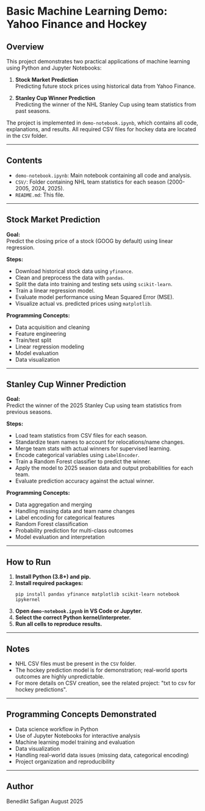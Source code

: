 # Basic Machine Learning Demo: Yahoo Finance and Hockey

## Overview

This project demonstrates two practical applications of machine learning using Python and Jupyter Notebooks:

1. **Stock Market Prediction**  
   Predicting future stock prices using historical data from Yahoo Finance.

2. **Stanley Cup Winner Prediction**  
   Predicting the winner of the NHL Stanley Cup using team statistics from past seasons.

The project is implemented in `demo-notebook.ipynb`, which contains all code, explanations, and results. All required CSV files for hockey data are located in the `CSV` folder.

---

## Contents

- `demo-notebook.ipynb`: Main notebook containing all code and analysis.
- `CSV/`: Folder containing NHL team statistics for each season (2000-2005, 2024, 2025).
- `README.md`: This file.

---

## Stock Market Prediction

**Goal:**  
Predict the closing price of a stock (GOOG by default) using linear regression.

**Steps:**
- Download historical stock data using `yfinance`.
- Clean and preprocess the data with `pandas`.
- Split the data into training and testing sets using `scikit-learn`.
- Train a linear regression model.
- Evaluate model performance using Mean Squared Error (MSE).
- Visualize actual vs. predicted prices using `matplotlib`.

**Programming Concepts:**
- Data acquisition and cleaning
- Feature engineering
- Train/test split
- Linear regression modeling
- Model evaluation
- Data visualization

---

## Stanley Cup Winner Prediction

**Goal:**  
Predict the winner of the 2025 Stanley Cup using team statistics from previous seasons.

**Steps:**
- Load team statistics from CSV files for each season.
- Standardize team names to account for relocations/name changes.
- Merge team stats with actual winners for supervised learning.
- Encode categorical variables using `LabelEncoder`.
- Train a Random Forest classifier to predict the winner.
- Apply the model to 2025 season data and output probabilities for each team.
- Evaluate prediction accuracy against the actual winner.

**Programming Concepts:**
- Data aggregation and merging
- Handling missing data and team name changes
- Label encoding for categorical features
- Random Forest classification
- Probability prediction for multi-class outcomes
- Model evaluation and interpretation

---

## How to Run

1. **Install Python (3.8+) and pip.**
2. **Install required packages:**
   ```
   pip install pandas yfinance matplotlib scikit-learn notebook ipykernel
   ```
3. **Open `demo-notebook.ipynb` in VS Code or Jupyter.**
4. **Select the correct Python kernel/interpreter.**
5. **Run all cells to reproduce results.**

---

## Notes

- NHL CSV files must be present in the `CSV` folder.
- The hockey prediction model is for demonstration; real-world sports outcomes are highly unpredictable.
- For more details on CSV creation, see the related project: "txt to csv for hockey predictions".

---

## Programming Concepts Demonstrated

- Data science workflow in Python
- Use of Jupyter Notebooks for interactive analysis
- Machine learning model training and evaluation
- Data visualization
- Handling real-world data issues (missing data, categorical encoding)
- Project organization and reproducibility

---

## Author

Benedikt Safigan
August 2025
